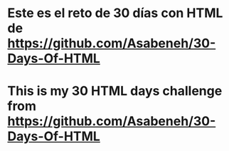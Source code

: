 # Este es el reto de 30 días con HTML de https://github.com/Asabeneh/30-Days-Of-HTML
# This is my 30 HTML days challenge from https://github.com/Asabeneh/30-Days-Of-HTML 